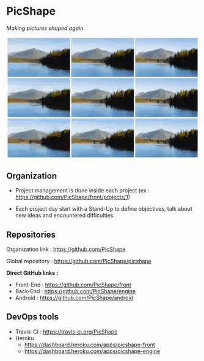 
# PicShape
*Making pictures shaped again.*

![Mosaic](resources/mosaic.png)


## Organization

- Project management is done inside each project (ex : https://github.com/PicShape/front/projects/1)

- Each project day start with a Stand-Up to define objectives, talk about new ideas and encountered difficulties.


## Repositories
Organization link : https://github.com/PicShape

Global repository : https://github.com/PicShape/picshape

__Direct GitHub links :__

- Front-End : https://github.com/PicShape/front
- Back-End : https://github.com/PicShape/engine
- Android : https://github.com/PicShape/android

## DevOps tools

 - Travis-CI : https://travis-ci.org/PicShape
 - Heroku
   - https://dashboard.heroku.com/apps/picshape-front
   - https://dashboard.heroku.com/apps/picshape-engine

